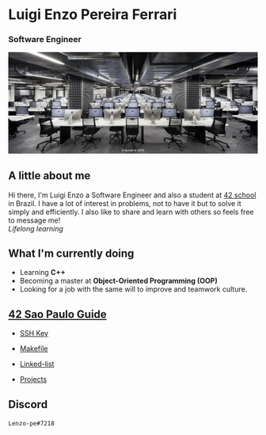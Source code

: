 # Luigi Enzo Pereira Ferrari
### Software Engineer  

![Ecole 42](https://raw.githubusercontent.com/LuigiEnzoFerrari/LuigiEnzoFerrari/master/.github/images/Ecole_42.jpg)

<!-- https://raw.githubusercontent.com/LuigiEnzoFerrari/LuigiEnzoFerrari/master/.github/images/falling.gif -->
## A little about me 

Hi there, I'm Luigi Enzo a Software Engineer and also a student at [42 school][42school] in Brazil. I have a lot of interest in problems, not to have it but to solve it simply and efficiently. I also like to share and learn with others so feels free to message me!  
*Lifelong learning*

## What I'm currently doing

* Learning **C++**  
* Becoming a master at 
**Object-Oriented Programming (OOP)**  
* Looking for a job with the same will to improve and teamwork culture.  


## [42 Sao Paulo Guide](https://github.com/LuigiEnzoFerrari/LuigiEnzoFerrari/wiki)

* [SSH Key](https://github.com/LuigiEnzoFerrari/LuigiEnzoFerrari/wiki/SSH "SSH key Guide")
* [Makefile](https://github.com/LuigiEnzoFerrari/LuigiEnzoFerrari/wiki/Makefile "Makefile Guide")  

* [Linked-list](https://github.com/LuigiEnzoFerrari/linked-list "Linked-list")  

* [Projects](https://github.com/LuigiEnzoFerrari/LuigiEnzoFerrari/wiki/Projects "All projects Guide")  

[42school]: https://www.42sp.org.br/ "42 school Sao Paulo"  

## Discord  
	Lenzo-pe#7218
